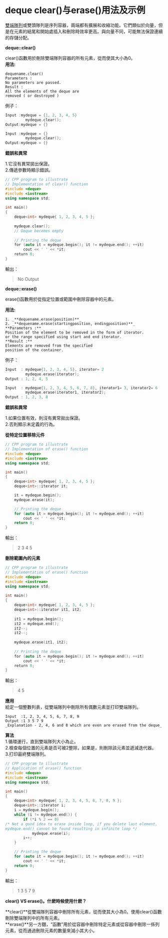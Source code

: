 # deque clear()与erase()用法及示例
[雙端隊列](https://vimsky.com/cache/index.php?source=https%3A//www.geeksforgeeks.org/deque-cpp-stl/)或雙頭隊列是序列容器，兩端都有擴展和收縮功能。它們類似於向量，但是在元素的結尾和開始處插入和刪除時效率更高。與向量不同，可能無法保證連續的存儲分配。

**deque::clear()**

clear()函數用於刪除雙端隊列容器的所有元素，從而使其大小為0。  
**用法:**

```
dequename.clear()
Parameters :
No parameters are passed.
Result :
All the elements of the deque are
removed ( or destroyed )
```
例子：
  
```cpp
Input :mydeque = {1, 2, 3, 4, 5}
         mydeque.clear();
Output:mydeque = {}

Input :mydeque = {}
         mydeque.clear();
Output:mydeque = {}
```
**錯誤和異常**

1.它沒有異常拋出保證。  
2.傳遞參數時顯示錯誤。

```cpp
// CPP program to illustrate 
// Implementation of clear() function 
#include <deque> 
#include <iostream> 
using namespace std; 
  
int main() 
{ 
    deque<int> mydeque{ 1, 2, 3, 4, 5 }; 
  
    mydeque.clear(); 
    // Deque becomes empty 
  
    // Printing the deque 
    for (auto it = mydeque.begin(); it != mydeque.end(); ++it) 
        cout << ' ' << *it; 
    return 0; 
}
```

輸出：

>No Output

**deque::erase()**

erase()函數用於從指定位置或範圍中刪除容器中的元素。

**用法:**

```
1. _**dequename.erase(position)**_
2. _**dequename.erase(startingposition, endingposition)**_
**Parameters :**
Position of the element to be removed in the form of iterator.
or the range specified using start and end iterator.
**Result :**
Elements are removed from the specified
position of the container.
```

例子：

```cpp
Input  : mydeque{1, 2, 3, 4, 5}, iterator= 2
         mydeque.erase(iterator);
Output : 1, 2, 4, 5

Input  : mydeque{1, 2, 3, 4, 5, 6, 7, 8}, iterator1= 3, iterator2= 6
         mydeque.erase(iterator1, iterator2);
Output : 1, 2, 3, 8
```

**錯誤和異常**

1.如果位置有效，則沒有異常拋出保證。  
2.否則顯示未定義的行為。

**從特定位置移除元件**

```cpp
// CPP program to illustrate
// Implementation of erase() function
#include <deque>
#include <iostream>
using namespace std;

int main()
{
	deque<int> mydeque{ 1, 2, 3, 4, 5 };
	deque<int>::iterator it;

	it = mydeque.begin();
	mydeque.erase(it);

	// Printing the deque
	for (auto it = mydeque.begin(); it != mydeque.end(); ++it)
		cout << ' ' << *it;
	return 0;
}

```

輸出：

  

>2 3 4 5

**刪除範圍內的元素**

```cpp
// CPP program to illustrate 
// Implementation of erase() function 
#include <deque> 
#include <iostream> 
using namespace std; 
  
int main() 
{ 
    deque<int> mydeque{ 1, 2, 3, 4, 5 }; 
    deque<int>::iterator it1, it2; 
  
    it1 = mydeque.begin(); 
    it2 = mydeque.end(); 
    it2--; 
    it2--; 
  
    mydeque.erase(it1, it2); 
  
    // Printing the deque 
    for (auto it = mydeque.begin(); it != mydeque.end(); ++it) 
        cout << ' ' << *it; 
    return 0; 
}
```

輸出：

>4 5

**應用**  
給定一個整數列表，從雙端隊列中刪除所有偶數元素並打印雙端隊列。

```
Input  :1, 2, 3, 4, 5, 6, 7, 8, 9
Output :1 3 5 7 9
_Explanation - 2, 4, 6 and 8 which are even are erased from the deque_
```

**算法**  
1.循環運行，直到雙端隊列大小為止。  
2.檢查每個位置的元素是否可被2整除，如果是，則刪除該元素並遞減迭代器。  
3.打印最終雙端隊列。

```cpp
// CPP program to illustrate
// Application of erase() function
#include <deque>
#include <iostream>
using namespace std;

int main()
{
	deque<int> mydeque{ 1, 2, 3, 4, 5, 6, 7, 8, 9 };
	deque<int>::iterator i;
	i = mydeque.begin();
	while (i != mydeque.end()) {
		if (*i % 2 == 0)	
/* Not a good idea to erase inside loop, if you delete last element,
mydeque.end() cannot be found resulting in infinite loop */
			mydeque.erase(i);
		i++;	
	}

	// Printing the deque
	for (auto it = mydeque.begin(); it != mydeque.end(); ++it)
		cout << ' ' << *it;
	return 0;
}

```

輸出：

>1 3 5 7 9

**clear() VS erase()。什麽時候使用什麽？**

**clear()**從雙端隊列容器中刪除所有元素，從而使其大小為0。使用clear()函數刪除雙端隊列中的所有元素。  
**erase()**另一方麵，“函數”用於從容器中刪除特定元素或從容器中刪除一係列元素，從而通過刪除元素的數量來減小其大小。